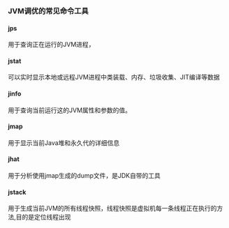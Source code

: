 ### JVM调优的常见命令工具

#### jps
用于查询正在运行的JVM进程，

#### jstat
可以实时显示本地或远程JVM进程中类装载、内存、垃圾收集、JIT编译等数据

#### jinfo
用于查询当前运行这的JVM属性和参数的值。

#### jmap
用于显示当前Java堆和永久代的详细信息

#### jhat
用于分析使用jmap生成的dump文件，是JDK自带的工具

#### jstack
用于生成当前JVM的所有线程快照，线程快照是虚拟机每一条线程正在执行的方法,目的是定位线程出现
